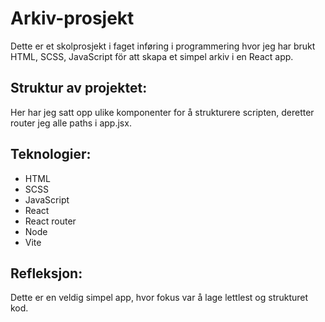 # Arkiv-prosjekt

Dette er et skolprosjekt i faget inføring i programmering hvor jeg har brukt HTML, SCSS, JavaScript för att skapa et simpel arkiv i en React app. 

## Struktur av projektet:

Her har jeg satt opp ulike komponenter for å strukturere scripten, deretter router jeg alle paths i app.jsx.

## Teknologier:

- HTML
- SCSS
- JavaScript
- React
- React router
- Node
- Vite

## Refleksjon:

Dette er en veldig simpel app, hvor fokus var å lage lettlest og strukturet kod.


